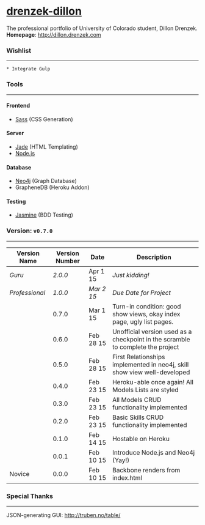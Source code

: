 # [drenzek-dillon](http://dillon.drenzek.com) 
The professional portfolio of University of Colorado student, Dillon Drenzek. <br>
**Homepage**: http://dillon.drenzek.com


### Wishlist
------------
	* Integrate Gulp


### Tools
---------
#### Frontend
 * [Sass](http://sass-lang.com/) (CSS Generation)

#### Server
 * [Jade](http://jade-lang.com/) (HTML Templating)
 * [Node.js](http://nodejs.org/) 

#### Database
 * [Neo4j](http://neo4j.com/) (Graph Database)
 * GrapheneDB (Heroku Addon)
 
#### Testing
 * [Jasmine](http://jasmine.github.io/2.2/introduction.html) (BDD Testing)

### Version: `v0.7.0` <br>
---------------------------------

| Version Name  	| Version Number 	| Date 			| Description |
|-------------------|-----------|---------------|---|
| _Guru_			| _2.0.0_   |   Apr  1 15   | _Just kidding!_ |
| _Professional_	| _1.0.0_ 	|  _Mar  2 15_ 	| _Due Date for Project_ |
|					| 0.7.0		|	Mar  1 15	| Turn-in condition: good show views, okay index page, ugly list pages. | 
|					| 0.6.0		|	Feb 28 15	| Unofficial version used as a checkpoint in the scramble to complete the project | 
|					| 0.5.0		|	Feb 28 15	| First Relationships implemented in neo4j, skill show view well-developed | 
|					| 0.4.0		|	Feb 23 15	| Heroku-able once again! All Models Lists are styled| 
|					| 0.3.0		|	Feb 23 15	| All Models CRUD functionality implemented| 
|					| 0.2.0		|	Feb 23 15	| Basic Skills CRUD functionality implemented| 
|					| 0.1.0		| 	Feb	14 15	| Hostable on Heroku |
|					| 0.0.1		|   Feb 10 15   | Introduce Node.js and Neo4j (Yay!) |
| Novice			| 0.0.0		| 	Feb 10 15	| Backbone renders from index.html |
 

### Special Thanks
------------------
JSON-generating GUI: 
	http://truben.no/table/
